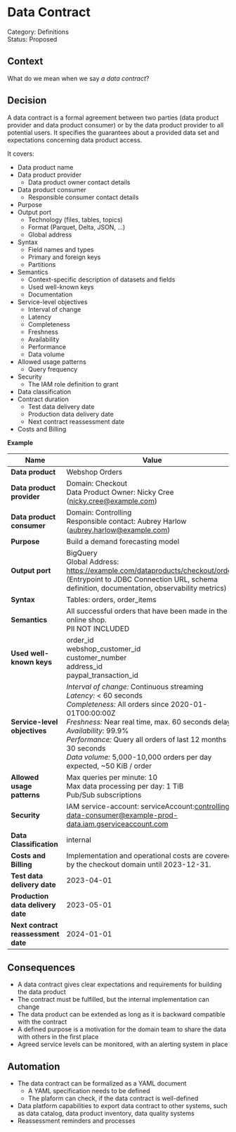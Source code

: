 # Data Contract

Category: Definitions  
Status: Proposed

## Context

What do we mean when we say _a data contract_?

## Decision

A data contract is a formal agreement between two parties (data product provider and data product consumer) or by the data product provider to all potential users. 
It  specifies the guarantees about a provided data set and expectations concerning data product access.

It covers:

* Data product name
* Data product provider
  * Data product owner contact details
* Data product consumer
  * Responsible consumer contact details
* Purpose
* Output port
  * Technology (files, tables, topics)
  * Format (Parquet, Delta, JSON, ...)
  * Global address
* Syntax
  * Field names and types
  * Primary and foreign keys
  * Partitions
* Semantics
  * Context-specific description of datasets and fields
  * Used well-known keys
  * Documentation
* Service-level objectives
  * Interval of change
  * Latency
  * Completeness
  * Freshness
  * Availability
  * Performance
  * Data volume
* Allowed usage patterns
  * Query frequency
* Security
  * The IAM role definition to grant
* Data classification
* Contract duration
  * Test data delivery date
  * Production data delivery date
  * Next contract reassessment date
* Costs and Billing

**Example**

| Name                            | Value                                                                                                                                                                                                                                                                                                                                                    |
|---------------------------------|----------------------------------------------------------------------------------------------------------------------------------------------------------------------------------------------------------------------------------------------------------------------------------------------------------------------------------------------------------|
| **Data product**                | Webshop Orders                                                                                                                                                                                                                                                                                                                                           |
| **Data product provider**           | Domain: Checkout<br>Data Product Owner: Nicky Cree (nicky.cree@example.com)                                                                                                                                                                                                                                                                              |
| **Data product consumer**           | Domain: Controlling<br>Responsible contact: Aubrey Harlow (aubrey.harlow@example.com)                                                                                                                                                                                                                                                                    |
| **Purpose**                         | Build a demand forecasting model                                                                                                                                                                                                                                                                                                                         |
| **Output port**                     | BigQuery<br>Global Address: https://example.com/dataproducts/checkout/orders (Entrypoint to JDBC Connection URL, schema definition, documentation, observability metrics)                                                                                                                                                                                |
| **Syntax**                          | Tables: orders, order_items                                                                                                                                                                                                                                                                                                                              |
| **Semantics**                       | All successful orders that have been made in the online shop.<br> PII NOT INCLUDED                                                                                                                                                                                                                                                                       |
| **Used well-known keys**            | order_id<br>webshop_customer_id<br>customer_number<br>address_id<br>paypal_transaction_id                                                                                                                                                                                                                                                                |
| **Service-level objectives**        | _Interval of change:_ Continuous streaming<br>_Latency:_ < 60 seconds<br>_Completeness:_ All orders since 2020-01-01T00:00:00Z<br/>_Freshness:_ Near real time, max. 60 seconds delay<br>_Availability:_ 99.9%<br>_Performance:_ Query all orders of last 12 months < 30 seconds<br>_Data volume:_ 5,000-10,000 orders per day expected, ~50 KiB / order |
| **Allowed usage patterns**          | Max queries per minute: 10<br/>Max data processing per day: 1 TiB<br/>Pub/Sub subscriptions                                                                                                                                                                                                                                                              |
| **Security**                        | IAM service-account: serviceAccount:controlling-data-consumer@example-prod-data.iam.gserviceaccount.com                                                                                                                                                                                                                                                  |
| **Data Classification**             | internal                                                                                                                                                                                                                                                                                                                                                 |
| **Costs and Billing**               | Implementation and operational costs are covered by the checkout domain until 2023-12-31.                                                                                                                                                                                                                                                                |
| **Test data delivery date**         | 2023-04-01                                                                                                                                                                                                                                                                                                                                               |
| **Production data delivery date**   | 2023-05-01                                                                                                                                                                                                                                                                                                                                               |
| **Next contract reassessment date** | 2024-01-01                                                                                                                                                                                                                                                                                                                                               | 


## Consequences

- A data contract gives clear expectations and requirements for building the  data product
- The contract must be fulfilled, but the internal implementation can change
- The data product can be extended as long as it is backward compatible with the contract
- A defined purpose is a motivation for the domain team to share the data with others in the first place
- Agreed service levels can be monitored, with an alerting system in place


## Automation

- The data contract can be formalized as a YAML document
  - A YAML specification needs to be defined
  - The plaform can check, if the data contract is well-defined
- Data platform capabilities to export data contract to other systems, such as data catalog, data product inventory, data quality systems
- Reassessment reminders and processes